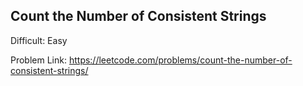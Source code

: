 ## Count the Number of Consistent Strings
Difficult: Easy

Problem Link: https://leetcode.com/problems/count-the-number-of-consistent-strings/